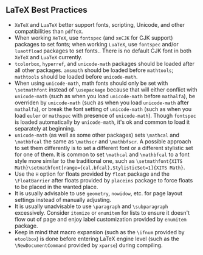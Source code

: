 ## LaTeX Best Practices

- `XeTeX` and `LuaTeX` better support fonts, scripting, Unicode, and other compatibilities than `pdfTeX`.
- When working `XeTeX`, use `fontspec` (and `xeCJK` for CJK support) packages to set fonts; when working `LuaTeX`, use `fontspec` and/or `luaotfload` packages to set fonts.. There is no default CJK font in both `XeTeX` and `LuaTeX` currently.
- `tcolorbox`, `hyperref`, and `unicode-math` packages should be loaded after all other packages. `amsmath` should be loaded before `mathtools`; `mathtools` should be loaded before `unicode-math`.
- When using `unicode-math`, math fonts should only be set with `\setmathfont` instead of `\usepackage` because that will either conflict with `unicode-math` (such as when you load `unicode-math` before `mathalfa`), be overriden by `unicode-math` (such as when you load `unicode-math` after `mathalfa`), or break the font setting of `unicode-math` (such as when you load `euler` or `mathspec` with presence of `unicode-math`). Though `fontspec` is loaded automatically by `unicode-math`, it's ok and common to load it separately at beginning.
- `unicode-math` (as well as some other packages) sets `\mathcal` and `\mathbfcal` the same as `\mathscr` and `\mathbfscr`. A possible approach to set them differently is to set a different font or a different stylistic set for one of them. It is common to set `\mathcal` and `\mathbfcal` to a font style more similar to the traditional one, such as `\setmathfont{XITS Math}\setmathfont[range={cal,bfcal},StylisticSet=1]{XITS Math}`.
- Use the `H` option for floats provided by `float` package and the `\FloatBarrier` after floats provided by `placeins` package to force floats to be placed in the wanted place.
- It is usually advisable to use `geometry`, `nowidow`, etc. for page layout settings instead of manually adjusting.
- It is usually unadvisable to use `\paragraph` and `\subparagraph` excessively. Consider `itemize` or `enumitem` for lists to ensure it doesn't flow out of page and enjoy label customization provided by `enumitem` package.
- Keep in mind that macro expansion (such as the `\ifnum` provided by `etoolbox`) is done before entering LaTeX engine level (such as the `\NewDocumentCommand` provided by `xparse`) during compiling.
